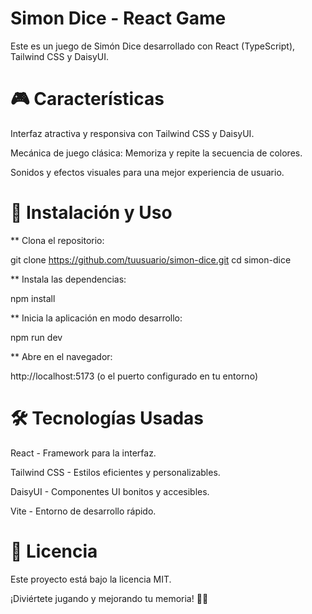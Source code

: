 # Simon Dice - React Game

Este es un juego de Simón Dice desarrollado con React (TypeScript), Tailwind CSS y DaisyUI.


# 🎮 Características

Interfaz atractiva y responsiva con Tailwind CSS y DaisyUI.

Mecánica de juego clásica: Memoriza y repite la secuencia de colores.

Sonidos y efectos visuales para una mejor experiencia de usuario.


# 🚀 Instalación y Uso

** Clona el repositorio: 

git clone https://github.com/tuusuario/simon-dice.git
cd simon-dice

** Instala las dependencias:

npm install

** Inicia la aplicación en modo desarrollo:

npm run dev

** Abre en el navegador:

http://localhost:5173
(o el puerto configurado en tu entorno)


# 🛠️ Tecnologías Usadas

React - Framework para la interfaz.

Tailwind CSS - Estilos eficientes y personalizables.

DaisyUI - Componentes UI bonitos y accesibles.

Vite - Entorno de desarrollo rápido.


# 📜 Licencia

Este proyecto está bajo la licencia MIT.

¡Diviértete jugando y mejorando tu memoria! 🧠🎨
